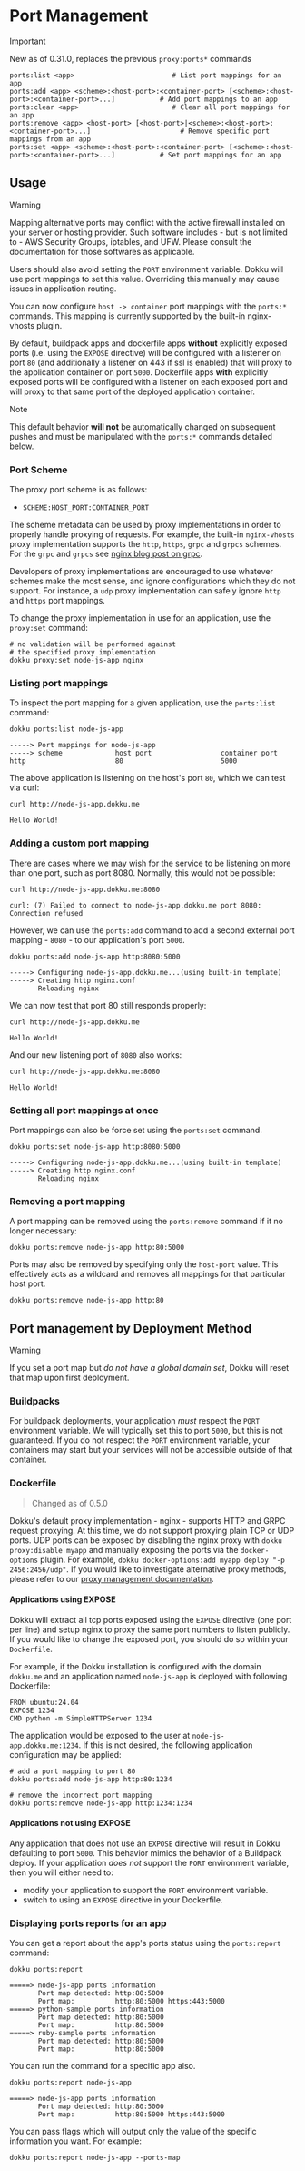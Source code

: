 # Port Management

> [!IMPORTANT]
> New as of 0.31.0, replaces the previous `proxy:ports*` commands

```
ports:list <app>                        # List port mappings for an app
ports:add <app> <scheme>:<host-port>:<container-port> [<scheme>:<host-port>:<container-port>...]           # Add port mappings to an app
ports:clear <app>                       # Clear all port mappings for an app
ports:remove <app> <host-port> [<host-port>|<scheme>:<host-port>:<container-port>...]                      # Remove specific port mappings from an app
ports:set <app> <scheme>:<host-port>:<container-port> [<scheme>:<host-port>:<container-port>...]           # Set port mappings for an app
```

## Usage

> [!WARNING]
> Mapping alternative ports may conflict with the active firewall installed on your server or hosting provider. Such software includes - but is not limited to - AWS Security Groups, iptables, and UFW. Please consult the documentation for those softwares as applicable.
>
> Users should also avoid setting the `PORT` environment variable. Dokku will use port mappings to set this value. Overriding this manually may cause issues in application routing.

You can now configure `host -> container` port mappings with the `ports:*` commands. This mapping is currently supported by the built-in nginx-vhosts plugin.

By default, buildpack apps and dockerfile apps **without** explicitly exposed ports (i.e. using the `EXPOSE` directive) will be configured with a listener on port `80` (and additionally a listener on 443 if ssl is enabled) that will proxy to the application container on port `5000`. Dockerfile apps **with** explicitly exposed ports will be configured with a listener on each exposed port and will proxy to that same port of the deployed application container.

> [!NOTE]
> This default behavior **will not** be automatically changed on subsequent pushes and must be manipulated with the `ports:*` commands detailed below.

### Port Scheme

The proxy port scheme is as follows:

- `SCHEME:HOST_PORT:CONTAINER_PORT`

The scheme metadata can be used by proxy implementations in order to properly handle proxying of requests. For example, the built-in `nginx-vhosts` proxy implementation supports the `http`, `https`, `grpc` and `grpcs` schemes. For the `grpc` and `grpcs` see [nginx blog post on grpc](https://www.nginx.com/blog/nginx-1-13-10-grpc/).

Developers of proxy implementations are encouraged to use whatever schemes make the most sense, and ignore configurations which they do not support. For instance, a `udp` proxy implementation can safely ignore `http` and `https` port mappings.

To change the proxy implementation in use for an application, use the `proxy:set` command:

```shell
# no validation will be performed against
# the specified proxy implementation
dokku proxy:set node-js-app nginx
```

### Listing port mappings

To inspect the port mapping for a given application, use the `ports:list` command:

```shell
dokku ports:list node-js-app
```

```
-----> Port mappings for node-js-app
-----> scheme             host port                 container port
http                      80                        5000
```

The above application is listening on the host's port `80`, which we can test via curl:

```shell
curl http://node-js-app.dokku.me
```

```
Hello World!
```

### Adding a custom port mapping

There are cases where we may wish for the service to be listening on more than one port, such as port 8080. Normally, this would not be possible:

```shell
curl http://node-js-app.dokku.me:8080
```

```
curl: (7) Failed to connect to node-js-app.dokku.me port 8080: Connection refused
```

However, we can use the `ports:add` command to add a second external port mapping - `8080` - to our application's port `5000`.

```shell
dokku ports:add node-js-app http:8080:5000
```

```
-----> Configuring node-js-app.dokku.me...(using built-in template)
-----> Creating http nginx.conf
       Reloading nginx
```

We can now test that port 80 still responds properly:

```shell
curl http://node-js-app.dokku.me
```

```
Hello World!
```

And our new listening port of `8080` also works:

```shell
curl http://node-js-app.dokku.me:8080
```

```
Hello World!
```

### Setting all port mappings at once

Port mappings can also be force set using the `ports:set` command.

```shell
dokku ports:set node-js-app http:8080:5000
```

```
-----> Configuring node-js-app.dokku.me...(using built-in template)
-----> Creating http nginx.conf
       Reloading nginx
```

### Removing a port mapping

A port mapping can be removed using the `ports:remove` command if it no longer necessary:

```shell
dokku ports:remove node-js-app http:80:5000
```

Ports may also be removed by specifying only the `host-port` value. This effectively acts as a wildcard and removes all mappings for that particular host port.

```shell
dokku ports:remove node-js-app http:80
```

## Port management by Deployment Method

> [!WARNING]
> If you set a port map but _do not have a global domain set_, Dokku will reset that map upon first deployment.

### Buildpacks

For buildpack deployments, your application _must_ respect the `PORT` environment variable. We will typically set this to port `5000`, but this is not guaranteed. If you do not respect the `PORT` environment variable, your containers may start but your services will not be accessible outside of that container.

### Dockerfile

> Changed as of 0.5.0

Dokku's default proxy implementation - nginx - supports HTTP and GRPC request proxying. At this time, we do not support proxying plain TCP or UDP ports. UDP ports can be exposed by disabling the nginx proxy with `dokku proxy:disable myapp` and manually exposing the ports via the `docker-options` plugin. For example, `dokku docker-options:add myapp deploy "-p 2456:2456/udp"`. If you would like to investigate alternative proxy methods, please refer to our [proxy management documentation](/docs/networking/proxy-management.md).

#### Applications using EXPOSE

Dokku will extract all tcp ports exposed using the `EXPOSE` directive (one port per line) and setup nginx to proxy the same port numbers to listen publicly. If you would like to change the exposed port, you should do so within your `Dockerfile`.

For example, if the Dokku installation is configured with the domain `dokku.me` and an application named `node-js-app` is deployed with following Dockerfile:

```
FROM ubuntu:24.04
EXPOSE 1234
CMD python -m SimpleHTTPServer 1234
```

The application would be exposed to the user at `node-js-app.dokku.me:1234`. If this is not desired, the following application configuration may be applied:

```shell
# add a port mapping to port 80
dokku ports:add node-js-app http:80:1234

# remove the incorrect port mapping
dokku ports:remove node-js-app http:1234:1234
```

#### Applications not using EXPOSE

Any application that does not use an `EXPOSE` directive will result in Dokku defaulting to port `5000`. This behavior mimics the behavior of a Buildpack deploy. If your application _does not_ support the `PORT` environment variable, then you will either need to:

- modify your application to support the `PORT` environment variable.
- switch to using an `EXPOSE` directive in your Dockerfile.

### Displaying ports reports for an app

You can get a report about the app's ports status using the `ports:report` command:

```shell
dokku ports:report
```

```
=====> node-js-app ports information
       Port map detected: http:80:5000
       Port map:          http:80:5000 https:443:5000
=====> python-sample ports information
       Port map detected: http:80:5000
       Port map:          http:80:5000
=====> ruby-sample ports information
       Port map detected: http:80:5000
       Port map:          http:80:5000
```

You can run the command for a specific app also.

```shell
dokku ports:report node-js-app
```

```
=====> node-js-app ports information
       Port map detected: http:80:5000
       Port map:          http:80:5000 https:443:5000
```

You can pass flags which will output only the value of the specific information you want. For example:

```shell
dokku ports:report node-js-app --ports-map
```
